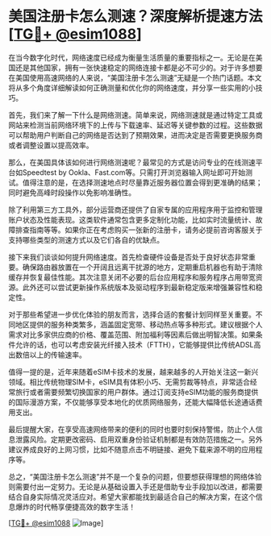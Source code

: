 # 美国注册卡怎么测速？深度解析提速方法[[TG💪+ @esim1088](https://t.me/s/esim1088)]

在当今数字化时代，网络速度已经成为衡量生活质量的重要指标之一。无论是在美国还是其他国家，拥有一张快速稳定的网络连接卡都是必不可少的。对于许多想要在美国使用高速网络的人来说，“美国注册卡怎么测速”无疑是一个热门话题。本文将从多个角度详细解读如何正确测量和优化你的网络速度，并分享一些实用的小技巧。

首先，我们来了解一下什么是网络测速。简单来说，网络测速就是通过特定工具或网站来检测当前网络环境下的上传与下载速率、延迟等关键参数的过程。这些数据可以帮助用户判断自己的网络是否达到了预期效果，进而决定是否需要更换服务商或者调整设置以提高效率。

那么，在美国具体该如何进行网络测速呢？最常见的方式是访问专业的在线测速平台如Speedtest by Ookla、Fast.com等。只需打开浏览器输入网址即可开始测试。值得注意的是，在选择测速地点时尽量靠近服务器位置会得到更准确的结果；同时避免高峰时段操作以免影响准确性。

除了利用第三方工具外，部分运营商还提供了自家专属的应用程序用于监控和管理账户状态及性能表现。这类软件通常包含更多定制化功能，比如实时流量统计、故障排查指南等等。如果你正在考虑购买一张新的注册卡，请务必提前咨询客服关于支持哪些类型的测速方式以及它们各自的优缺点。

接下来我们谈谈如何提升网络速度。首先检查硬件设备是否处于良好状态非常重要。确保路由器放置在一个开阔且远离干扰源的地方，定期重启机器也有助于清除缓存并恢复最佳性能。其次注意关闭不必要的后台应用程序和服务程序占用带宽资源。此外还可以尝试更新操作系统版本及驱动程序到最新稳定版来增强兼容性和稳定性。

对于那些希望进一步优化体验的朋友而言，选择合适的套餐计划同样至关重要。不同地区提供的服务种类繁多，涵盖固定宽带、移动热点等多种形式。建议根据个人需求对比多家供应商的价格、覆盖范围、附加福利等因素后做出明智决策。如果条件允许的话，也可以考虑安装光纤接入技术（FTTH），它能够提供比传统ADSL高出数倍以上的传输速率。

值得一提的是，近年来随着eSIM卡技术的发展，越来越多的人开始关注这一新兴领域。相比传统物理SIM卡，eSIM具有体积小巧、无需剪裁等特点，非常适合经常旅行或者需要频繁切换国家的用户群体。通过订阅支持eSIM功能的服务商提供的国际漫游方案，不仅能够享受本地化的优质网络服务，还能大幅降低长途通话费用支出。

最后提醒大家，在享受高速网络带来的便利的同时也要时刻保持警惕，防止个人信息泄露风险。定期更改密码、启用双重身份验证机制都是有效防范措施之一。另外建议养成良好的上网习惯，比如不随意点击不明链接、避免下载来源不明的应用程序等。

总之，“美国注册卡怎么测速”并不是一个复杂的问题，但要想获得理想的网络体验则需要付出一定努力。无论是从基础设置入手还是借助专业手段加以改进，都需要结合自身实际情况灵活应对。希望大家都能找到最适合自己的解决方案，在这个信息爆炸的时代畅享便捷高效的数字生活！

[[TG💪+ @esim1088](https://t.me/s/esim1088) ![Image](https://i.postimg.cc/4NQfJmqS/Snipaste-2025-05-13-00-14-12.png)]